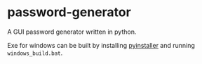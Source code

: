 # password-generator

A GUI password generator written in python.

Exe for windows can be built by installing [pyinstaller](https://pypi.org/project/pyinstaller/) and running ```windows_build.bat```.
